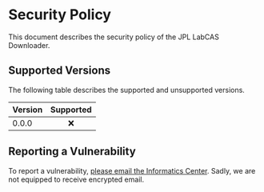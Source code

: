 # Security Policy

This document describes the security policy of the JPL LabCAS Downloader.


## Supported Versions

The following table describes the supported and unsupported versions.

| Version | Supported |
|:--------|:---------:|
| 0.0.0   | ❌        |


## Reporting a Vulnerability

To report a vulnerability, [please email the Informatics Center](mailto:edrn-ic@jpl.nasa.gov). Sadly, we are not equipped to receive encrypted email.
